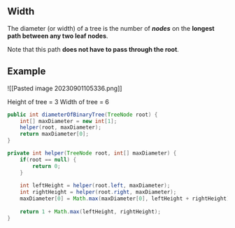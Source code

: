 ## **Width**
The diameter (or width) of a tree is the number of **_nodes_** on the **longest path between any two leaf nodes**.

Note that this path **does not have to pass through the root**.
## **Example**
![[Pasted image 20230901105336.png]]

Height of tree = 3
Width of tree = 6

```Java
public int diameterOfBinaryTree(TreeNode root) {
	int[] maxDiameter = new int[1];
	helper(root, maxDiameter);
	return maxDiameter[0];
}

private int helper(TreeNode root, int[] maxDiameter) {
	if(root == null) {
		return 0;
	}
	
	int leftHeight = helper(root.left, maxDiameter);
	int rightHeight = helper(root.right, maxDiameter);
	maxDiameter[0] = Math.max(maxDiameter[0], leftHeight + rightHeight);
	
	return 1 + Math.max(leftHeight, rightHeight);
}
```